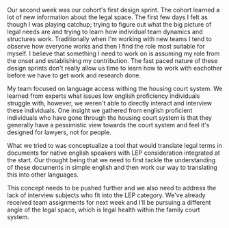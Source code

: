 

Our second week was our cohort's first design sprint. The cohort learned a lot of new information about the legal space. The first few days I felt as though I was playing catchup; trying to figure out what the big picture of legal needs are and trying to learn how individual team dynamics and structures work. Traditionally when I'm working with new teams I tend to observe how everyone works and then I find the role most suitable for myself. I believe that something I need to work on is assuming my role from the onset and establishing my contribution. The fast paced nature of these design sprints don't really allow us time to learn how to work with eachother before we have to get work and research done.

My team focused on language access withing the housing court system. We learned from experts what issues low english proficiency individuals struggle with, however, we weren't able to directly interact and interview these individuals. One insight we gathered from english proficient individuals who have gone through the housing court system is that they generally have a pessimistic view towards the court system and feel it's designed for lawyers, not for people.

What we tried to was conceptualize a tool that would translate legal terms in documents for native english speakers with LEP consideration integrated at the start. Our thought being that we need to first tackle the understanding of these documents in simple english and then work our way to translating this into other languages.

This concept needs to be pushed further and we also need to address the lack of interview subjects who fit into the LEP category. We've already received team assignments for next week and I'll be pursuing a different angle of the legal space, which is legal health within the family court system.